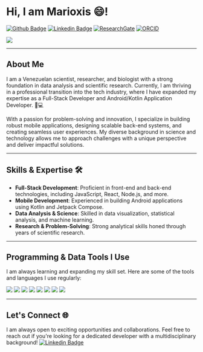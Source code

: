 # Hi, I am Marioxis 😄!

[![Github Badge](https://img.shields.io/badge/-Github-000?style=flat-square&logo=Github&logoColor=white&link=https://github.com/marioxis)](https://github.com/marioxis) 
[![Linkedin Badge](https://img.shields.io/badge/-LinkedIn-blue?style=flat-square&logo=Linkedin&logoColor=white&link=https://www.linkedin.com/in/marioxis-macias-cuyare/)](https://www.linkedin.com/in/marioxis-macias-cuyare/) 
[![ResearchGate](https://img.shields.io/badge/Research_Gate-00CCBB.svg?&style=flat-square-&logo=ResearchGate&logoColor=white&link=https://www.researchgate.net/profile/Marioxis-Macias-Cuyare)](https://www.researchgate.net/profile/Marioxis-Macias-Cuyare) 
[![ORCID](https://img.shields.io/badge/orcid-A6CE39?style=flat-square&logo=orcid&logoColor=white&link=https://orcid.org/0000-0002-7816-2830)](https://orcid.org/0000-0002-7816-2830) 

![](https://komarev.com/ghpvc/?username=marioxis&color=ff69b4)

---

## About Me

I am a Venezuelan scientist, researcher, and biologist with a strong foundation in data analysis and scientific research. Currently, I am thriving in a professional transition into the tech industry, where I have expanded my expertise as a Full-Stack Developer and Android/Kotlin Application Developer. 🚀💻

With a passion for problem-solving and innovation, I specialize in building robust mobile applications, designing scalable back-end systems, and creating seamless user experiences. My diverse background in science and technology allows me to approach challenges with a unique perspective and deliver impactful solutions.

---

## Skills & Expertise 🛠️
- **Full-Stack Development**: Proficient in front-end and back-end technologies, including JavaScript, React, Node.js, and more.
- **Mobile Development**: Experienced in building Android applications using Kotlin and Jetpack Compose.
- **Data Analysis & Science**: Skilled in data visualization, statistical analysis, and machine learning.
- **Research & Problem-Solving**: Strong analytical skills honed through years of scientific research.

---

## Programming & Data Tools I Use

I am always learning and expanding my skill set. Here are some of the tools and languages I use regularly:

![](https://img.shields.io/badge/JavaScript-323330?style=for-the-badge&logo=javascript&logoColor=F7DF1E) 
![](https://img.shields.io/badge/json-5E5C5C?style=for-the-badge&logo=json&logoColor=white)
![](https://img.shields.io/badge/MySQL-005C84?style=for-the-badge&logo=mysql&logoColor=white) 
![](https://img.shields.io/badge/Node.js-339933?style=for-the-badge&logo=nodedotjs&logoColor=white) 
![](https://img.shields.io/badge/Python-FFD43B?style=for-the-badge&logo=python&logoColor=blue) 
![](https://img.shields.io/badge/R-276DC3?style=for-the-badge&logo=r&logoColor=white) 
![](https://img.shields.io/badge/Android-3DDC84?style=for-the-badge&logo=android&logoColor=white) 
![](https://img.shields.io/badge/Kotlin-0095D5?style=for-the-badge&logo=kotlin&logoColor=white)

---

## Let's Connect 🌐

I am always open to exciting opportunities and collaborations. Feel free to reach out if you're looking for a dedicated developer with a multidisciplinary background!
[![Linkedin Badge](https://img.shields.io/badge/-LinkedIn-blue?style=flat-square&logo=Linkedin&logoColor=white&link=https://www.linkedin.com/in/marioxis-macias-cuyare/)](https://www.linkedin.com/in/marioxis-macias-cuyare/) 
